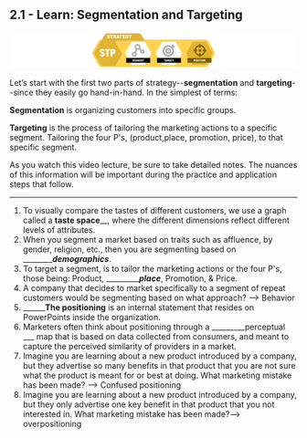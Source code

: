 ## 2.1 - Learn: Segmentation and Targeting

![](./STP_SegmentTarget.png)

Let’s start with the first two parts of strategy--**segmentation** and **targeting**--since they easily go hand-in-hand. In the simplest of terms: 

**Segmentation** is organizing customers into specific groups.

**Targeting** is the process of tailoring the marketing actions to a specific segment. Tailoring the four P's, (product,place, promotion, price), to that specific segment.

As you watch this video lecture, be sure to take detailed notes. The nuances of this information will be important during the practice and application steps that follow.





---------------------------------------------------------------------------------------------------------------------

1. To visually compare the tastes of different customers, we use a graph called a ______taste space________, where the different dimensions reflect different levels of attributes.
2. When you segment a market based on traits such as affluence, by gender, religion, etc., then you are segmenting based on ___________demographics___.
3. To target a segment, is to tailor the marketing actions or the four P's, those being: Product, ____________place___, Promotion, & Price.
4. A company that decides to market specifically to a segment of repeat customers would be segmenting based on what approach? --> Behavior
5. ________The positioning__ is an internal statement that resides on PowerPoints inside the organization.
6. Marketers often think about positioning through a _________perceptual ___ map that is based on data collected from consumers, and meant to capture the perceived similarity of providers in a market.
7. Imagine you are learning about a new product introduced by a company, but they advertise so many benefits in that product that you are not sure what the product is meant for or best at doing. What marketing mistake has been made? --> Confused positioning
8. Imagine you are learning about a new product introduced by a company, but they only advertise one key benefit in that product that you not interested in. What marketing mistake has been made?--> overpositioning

